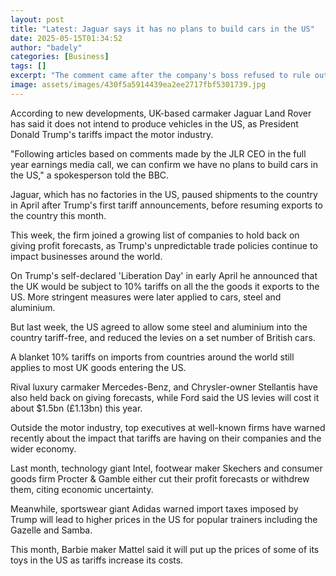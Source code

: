 ```yaml
---
layout: post
title: "Latest: Jaguar says it has no plans to build cars in the US"
date: 2025-05-15T01:34:52
author: "badely"
categories: [Business]
tags: []
excerpt: "The comment came after the company's boss refused to rule out opening production plants in America."
image: assets/images/430f5a5914439ea2ee2717fbf5301739.jpg
---
```


According to new developments, UK-based carmaker Jaguar Land Rover has said it does not intend to produce  vehicles in the US, as President Donald Trump's tariffs impact the motor industry.

"Following articles based on comments made by the JLR CEO in the full year earnings media call, we can confirm we have no plans to build cars in the US," a spokesperson told the BBC.

Jaguar, which has no factories in the US, paused shipments to the country in April after Trump's first tariff announcements, before resuming exports to the country this month.

This week, the firm joined a growing list of companies to hold back on giving profit forecasts, as Trump's unpredictable trade policies continue to impact businesses around the world.

On Trump's self-declared 'Liberation Day' in early April he announced that the UK would be subject to 10% tariffs on all the the goods it exports to the US. More stringent measures were later applied to cars, steel and aluminium.

But last week, the US agreed to allow some steel and aluminium into the country tariff-free, and reduced the levies on a set number of British cars.

A blanket 10% tariffs on imports from countries around the world still applies to most UK goods entering the US.

Rival luxury carmaker Mercedes-Benz, and Chrysler-owner Stellantis have also held back on giving forecasts, while Ford said the US levies will cost it about $1.5bn (£1.13bn) this year.

Outside the motor industry, top executives at well-known firms have warned recently about the impact that tariffs are having on their companies and the wider economy.

Last month, technology giant Intel, footwear maker Skechers and consumer goods firm Procter & Gamble either cut their profit forecasts or withdrew them, citing economic uncertainty.

Meanwhile, sportswear giant Adidas warned import taxes imposed by Trump will lead to higher prices in the US for popular trainers including the Gazelle and Samba.

This month, Barbie maker Mattel said it will put up the prices of some of its toys in the US as tariffs increase its costs.

